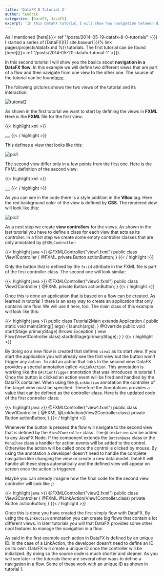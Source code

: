 ```yaml
---
title: 'DataFX 8 Tutorial 2'
author: hendrik
categories: [DataFX, JavaFX]
excerpt: 'In this DataFX tutorial I will show how navigation between different views can easily be managed with DataFX and its Flow API.'
---
```

As I mentioned [here]({{< ref "/posts/2014-05-19-datafx-8-0-tutorials" >}}) I started a series of [DataFX]({{ site.baseurl }}{% link pages/projects/datafx.md %}) tutorials. The first tutorial can be found [here]({{< ref "/posts/2014-05-20-datafx-tutorial-1" >}}).

In this second tutorial I will show you the basics about __navigation in a DataFX flow__. In this example we will define two different views that are part of a flow and then navigate from one view to the other one. The source of the tutorial can be found[here](https://bitbucket.org/datafx/datafx/src/a92bddc1904a905be89205d5edf3a39015149227/datafx-tutorial2/?at=default).

The following pictures shows the two views of the tutorial and its interaction:

![tutorial2](/posts/guigarage-legacy/tutorial2.png)

As shown in the first tutorial we want to start by defining the views in __FXML__. Here is the __FXML__ file for the first view:

{{< highlight xml >}}
<?xml version="1.0" encoding="UTF-8"?>
<?import java.lang.*?>
<?import java.util.*?>
<?import javafx.geometry.*?>
<?import javafx.scene.control.*?>
<?import javafx.scene.layout.*?>
<?import javafx.scene.paint.*?>
<stackpane id="StackPane" maxheight="-Infinity" maxwidth="-1.0" minheight="-Infinity" minwidth="-Infinity" prefheight="-1.0" prefwidth="-1.0" xmlns:fx="http://javafx.com/fxml/1" xmlns="http://javafx.com/javafx/2.2">
  <children>
    <vbox alignment="CENTER" prefheight="-1.0" prefwidth="300.0" spacing="12.0">
      <children>
        <label fx:id="resultLabel" text="This is view 1">
        <button fx:id="actionButton" mnemonicparsing="false" text="Navigate to view 2">
        </button></label>
      </children>
      <padding>
        <insets bottom="12.0" left="12.0" right="12.0" top="12.0" />
      </padding>
    </vbox>
  </children>
  <padding>
    <insets />
  </padding>
</stackpane>
{{< / highlight >}}

This defines a view that looks like this:

![pic1](/posts/guigarage-legacy/pic1.png)

The second view differ only in a few points from the first one. Here is the FXML definition of the second view:

{{< highlight xml >}}
<?xml version="1.0" encoding="UTF-8"?>
<?import java.lang.*?>
<?import java.util.*?>
<?import javafx.geometry.*?>
<?import javafx.scene.control.*?>
<?import javafx.scene.layout.*?>
<?import javafx.scene.paint.*?>
<stackpane id="StackPane" maxheight="-Infinity" maxwidth="-1.0" minheight="-Infinity" minwidth="-Infinity" prefheight="-1.0" prefwidth="-1.0" xmlns:fx="http://javafx.com/fxml/1" xmlns="http://javafx.com/javafx/2.2">
  <children>
    <vbox alignment="CENTER" prefheight="-1.0" prefwidth="300.0" spacing="12.0" style="-fx-background-color: red;">
      <children>
        <label fx:id="resultLabel" text="This is view 2">
          <button fx:id="actionButton" mnemonicparsing="false" text="Navigate to view 1"></button>
        </label>
      </children>
      <padding>
        <insets bottom="12.0" left="12.0" right="12.0" top="12.0" />
      </padding>
    </vbox>
  </children>
  <padding>
    <insets />
  </padding>
</stackpane>
{{< / highlight >}}

As you can see in the code there is a style addition in the __VBox__ tag. Here the red background color of the view is defined by __CSS__. The rendered view will look like this:

![pic2](/posts/guigarage-legacy/pic2.png)

As a next step we create __view controllers__ for the views. As shown in the last tutorial you have to define a class for each view that acts as its controller. In a first step we create some empty controller classes that are only annotated by `@FXMLController`:

{{< highlight java >}}
@FXMLController("view1.fxml")
public class View1Controller {
    @FXML
    private Button actionButton;
}
{{< / highlight >}}

Only the button that is defined by the `fx:id` attribute in the FXML file is part of the first controller class. The second one will look similar:

{{< highlight java >}}
@FXMLController("view2.fxml")
public class View2Controller {
    @FXML
    private Button actionButton;
}
{{< / highlight >}}

Once this is done an application that is based on a flow can be created. As learned in tutorial 1 there is an easy way to create an application that only contains one flow. We will use it here, too. The main class of this example will look like this:

{{< highlight java >}}
public class Tutorial2Main extends Application {
    public static void main(String[] args) {
        launch(args);
    }
    @Override
    public void start(Stage primaryStage) throws Exception {
        new Flow(View1Controller.class).startInStage(primaryStage);
    }
}
{{< / highlight >}}

By doing so a new flow is created that defines `view1` as its start view. If you start the application you will already see the first view but the button won't trigger any action. To add an action that links to the second view DataFX provides a special annotation called <`@LinkAction`. This annotation is working like the `@ActionTrigger` annotation that was introduced in tutorial 1. Once the button is clicked an action event will be fired and handled by the DataFX container. When using the `@LinkAction` annotation the controller of the target view must be specified. Therefore the Annotations provides a value that can be defined as the controller class. Here is the updated code of the first controller class:

{{< highlight java >}}
@FXMLController("view1.fxml")
public class View1Controller {
    @FXML
    @LinkAction(View2Controller.class)
    private Button actionButton;
}
{{< / highlight >}}

Whenever the button is pressed the flow will navigate to the second view that is defined by the `View2Controller` class. The `@LinkAction` can be added to any JavaFX Node. If the component extends the `ButtonBase` class or the `MenuItem` class a handler for action events will be added to the control. Otherwise the action will be called once the control is clicked by mouse. By using the annotation a developer doesn't need to handle the complete navigation like changing the view or create a new data model. DataFX will handle all these steps automatically and the defined view will appear on screen once the action is triggered.

Maybe you can already imagine how the final code for the second view controller will look like ;)

{{< highlight java >}}
@FXMLController("view2.fxml")
public class View2Controller {
    @FXML
    @LinkAction(View1Controller.class)
    private Button actionButton;
}
{{< / highlight >}}

Once this is done you have created the first simply flow with DataFX. By using the `@LinkAction` annotation you can create big flows that contain a lot different views. In later tutorials you will that DataFX provides some other cool features to manage the navigation in a flow.

As said in the first example each action in DataFX is defined by an unique ID. In the case of a LinkAction, the developer doesn't need to define an ID on its own. DataFX will create a unique ID once the controller will be initialized. By doing so the source code is much shorter and cleaner. As you will see later in the tutorials there are several other ways to define a navigation in a flow. Some of these work with an unique ID as shown in tutorial 1.
